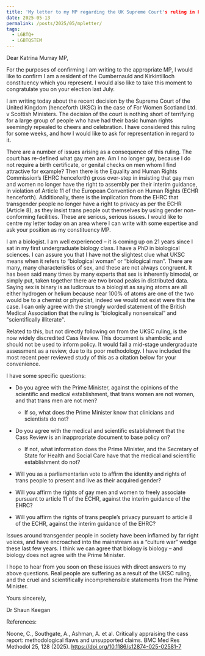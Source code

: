 ```yaml
---
title: 'My letter to my MP regarding the UK Supreme Court's ruling in FWS v Scottish Ministers'
date: 2025-05-13
permalink: /posts/2025/05/mpletter/
tags:
  - LGBTQ+
  - LGBTQSTEM
---
```


Dear Katrina Murray MP,

For the purposes of confirming I am writing to the appropriate MP, I would like to confirm I am a resident of the Cumbernauld and Kirkintilloch constituency which you represent. I would also like to take this moment to congratulate you on your election last July.

I am writing today about the recent decision by the Supreme Court of the United Kingdom (henceforth UKSC) in the case of For Women Scotland Ltd. v Scottish Ministers. The decision of the court is nothing short of terrifying for a large group of people who have had their basic human rights seemingly repealed to cheers and celebration. I have considered this ruling for some weeks, and how I would like to ask for representation in regard to it.

There are a number of issues arising as a consequence of this ruling. The court has re-defined what gay men are. Am I no longer gay, because I do not require a birth certificate, or genital checks on men whom I find attractive for example? Then there is the Equality and Human Rights Commission’s (EHRC henceforth) gross over-step in insisting that gay men and women no longer have the right to assembly per their interim guidance, in violation of Article 11 of the European Convention on Human Rights (ECHR henceforth). Additionally, there is the implication from the EHRC that transgender people no longer have a right to privacy as per the ECHR (Article 8), as they insist trans people out themselves by using gender non-conforming facilities. These are serious, serious issues. I would like to centre my letter today on an area where I can write with some expertise and ask your position as my constituency MP.

I am a biologist. I am well experienced – it is coming up on 21 years since I sat in my first undergraduate biology class. I have a PhD in biological sciences. I can assure you that I have not the slightest clue what UKSC means when it refers to “biological woman” or “biological man”. There are many, many characteristics of sex, and these are not always congruent. It has been said many times by many experts that sex is inherently bimodal, or simply put, taken together there are two broad peaks in distributed data. Saying sex is binary is as ludicrous to a biologist as saying atoms are all either hydrogen or helium because near 100% of atoms are one of the two would be to a chemist or physicist, indeed we would not exist were this the case. I can only agree with the strongly worded statement of the British Medical Association that the ruling is “biologically nonsensical” and "scientifically illiterate".

Related to this, but not directly following on from the UKSC ruling, is the now widely discredited Cass Review. This document is shambolic and should not be used to inform policy. It would fail a mid-stage undergraduate assessment as a review, due to its poor methodology. I have included the most recent peer reviewed study of this as a citation below for your convenience.

I have some specific questions:

-   Do you agree with the Prime Minister, against the opinions of the scientific and medical establishment, that trans women are not women, and that trans men are not men?

    -   If so, what does the Prime Minister know that clinicians and scientists do not?

-   Do you agree with the medical and scientific establishment that the Cass Review is an inappropriate document to base policy on?

    -   If not, what information does the Prime Minister, and the Secretary of State for Health and Social Care have that the medical and scientific establishment do not?

-   Will you as a parliamentarian vote to affirm the identity and rights of trans people to present and live as their acquired gender?

-   Will you affirm the rights of gay men and women to freely associate pursuant to article 11 of the ECHR, against the interim guidance of the EHRC?

-   Will you affirm the rights of trans people’s privacy pursuant to article 8 of the ECHR, against the interim guidance of the EHRC?

Issues around transgender people in society have been inflamed by far right voices, and have encroached into the mainstream as a “culture war” wedge these last few years. I think we can agree that biology is biology – and biology does not agree with the Prime Minister.

I hope to hear from you soon on these issues with direct answers to my above questions. Real people are suffering as a result of the UKSC ruling, and the cruel and scientifically incomprehensible statements from the Prime Minister.

Yours sincerely,

Dr Shaun Keegan

References:

Noone, C., Southgate, A., Ashman, A. et al. Critically appraising the cass report: methodological flaws and unsupported claims. BMC Med Res Methodol 25, 128 (2025). <https://doi.org/10.1186/s12874-025-02581-7>
